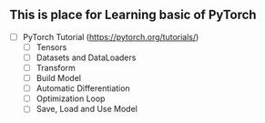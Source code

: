 ## This is place for Learning basic of PyTorch

- [ ] PyTorch Tutorial (https://pytorch.org/tutorials/)
  - [ ] Tensors
  - [ ] Datasets and DataLoaders
  - [ ] Transform
  - [ ] Build Model
  - [ ] Automatic Differentiation
  - [ ] Optimization Loop
  - [ ] Save, Load and Use Model
